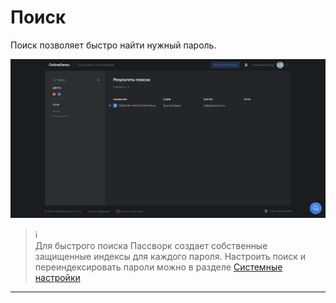 # Поиск

Поиск позволяет быстро найти нужный пароль.

![Поиск][Search_Tool]
> ℹ️  
> Для быстрого поиска Пассворк создает собственные защищенные индексы для каждого пароля. Настроить поиск и переиндексировать пароли можно в разделе [Системные настройки][System_Settings]

___

[System_Settings]: System_Settings.md
[Search_Tool]: Pictures\Search_Tool.png "Чтобы быстро найти нужный пароль, воспользуйтесь поисковой строкой или выберите необходимые цвета и теги. Пассворк покажет все найденные пароли."
